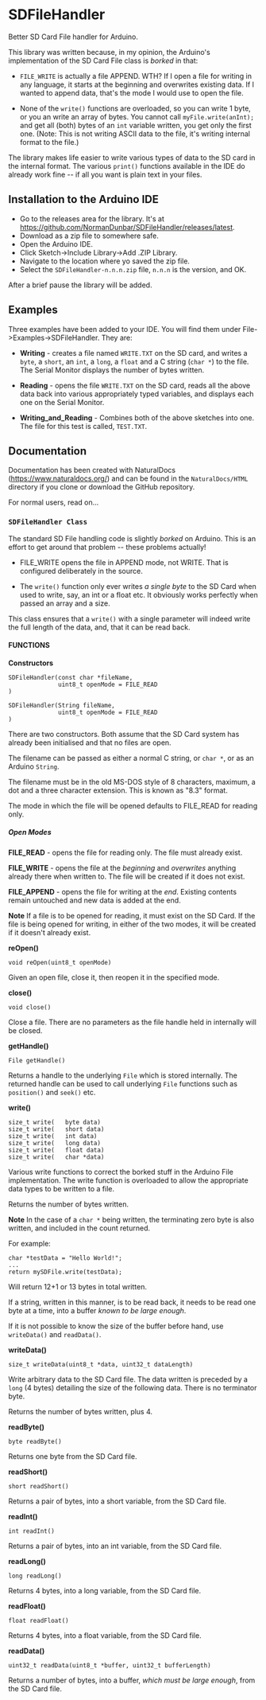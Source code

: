 # SDFileHandler
Better SD Card File handler for Arduino.


This library was written because, in my opinion, the Arduino's implementation of the SD Card File class is *borked* in that:

* `FILE_WRITE` is actually a file APPEND. WTH? If I open a file for writing in any language, it starts at the beginning and overwrites existing data. If I wanted to append data, that's the mode I would use to open the file.

* None of the `write()` functions are overloaded, so you can write 1 byte, or you an write an array of bytes. You cannot call `myFile.write(anInt);` and get all (both) bytes of an `int` variable written, you get only the first one. (Note: This is not writing ASCII data to the file, it's writing internal format to the file.)

The library makes life easier to write various types of data to the SD card in the internal format. The various `print()` functions available in the IDE do already work fine -- if all you want is plain text in your files.

## Installation to the Arduino IDE
* Go to the releases area for the library. It's at https://github.com/NormanDunbar/SDFileHandler/releases/latest.
* Download as a zip file to somewhere safe.
* Open the Arduino IDE.
* Click Sketch->Include Library->Add .ZIP Library.
* Navigate to the location where yo saved the zip file.
* Select the `SDFileHandler-n.n.n.zip` file, `n.n.n` is the version, and OK.

After a brief pause the library will be added.

## Examples

Three examples have been added to your IDE. You will find them under File->Examples->SDFileHandler. They are:

* **Writing** - creates a file named `WRITE.TXT` on the SD card, and writes a `byte`, a `short`, an `int`, a `long`, a `float` and a C string (`char *`) to the file. The Serial Monitor displays the number of bytes written.

* **Reading** - opens the file `WRITE.TXT` on the SD card, reads all the above data back into various appropriately typed variables, and displays each one on the Serial Monitor.

* **Writing_and_Reading** - Combines both of the above sketches into one. The file for this test is called, `TEST.TXT`.


## Documentation
Documentation has been created with NaturalDocs (https://www.naturaldocs.org/) and can be found in the `NaturalDocs/HTML` directory if you clone or download the GitHub repository.

For normal users, read on...

### `SDFileHandler Class`
The standard SD File handling code is slightly *borked* on Arduino.  This is an effort to get around that problem -- these problems actually!

* FILE_WRITE	opens the file in APPEND mode, not WRITE. That is configured deliberately in the source. 

* The `write()` function only ever writes *a single byte* to the SD Card when used to write, say, an int or a float etc. It obviously works perfectly when passed an array and a size.

This class ensures that a `write()` with a single parameter will indeed write the full length of the data, and, that it can be read back.



#### FUNCTIONS

**Constructors**

```
SDFileHandler(const char *fileName,
              uint8_t openMode = FILE_READ
)

SDFileHandler(String fileName,
              uint8_t openMode = FILE_READ
)

```
There are two constructors. Both  assume that the SD Card system has already been initialised and that no files are open.

The filename can be passed as either a normal C string, or `char *`, or as an Arduino `String`.

The filename must be in the old MS-DOS style of 8 characters, maximum, a dot and a three character extension. This is known as "8.3" format.

The mode in which the file will be opened defaults to  FILE_READ for reading only.

##### Open Modes

**FILE_READ** - opens the file for reading only. The file must already exist.

**FILE_WRITE** - opens the file at the *beginning* and *overwrites* anything already there when written to. The file will be created if it does not exist.

**FILE_APPEND** - opens the file for writing at the *end*. Existing contents remain untouched and new data is added at the end.


**Note** If a file is to be opened for reading, it must exist on the SD Card. If the file is being opened for writing, in either of the two modes, it will be created if it doesn't already exist.

**reOpen()**

```
void reOpen(uint8_t openMode)
```

Given an open file, close it, then reopen it in the specified mode.


**close()**

```
void close()
```

Close a file. There are no parameters as the file handle held in internally will be closed.


**getHandle()**

```
File getHandle()
```

Returns a handle to the underlying `File` which is stored internally. The returned handle can be used to call underlying `File` functions such as `position()` and `seek()` etc.


**write()**

```
size_t write(	byte data)
size_t write(	short data)
size_t write(	int data)
size_t write(	long data)
size_t write(	float data)
size_t write(	char *data)
```

Various write functions to correct the borked stuff in the Arduino File implementation. The write function is overloaded to allow the appropriate data types to be written to a file.

Returns the number of bytes written.

**Note**    In the case of a `char *` being written, the terminating zero byte is also written, and included in the count returned.

For example:

```
char *testData = "Hello World!";
...
return mySDFile.write(testData);
```

Will return 12+1 or 13 bytes in total written. 

If a string, written in this manner, is to be read back, it needs to be read one byte at a time, into a buffer *known to be large enough*.

If it is not possible to know the size of the buffer before hand, use `writeData()` and `readData()`.


**writeData()**

```
size_t writeData(uint8_t *data, uint32_t dataLength)
```
Write arbitrary data to the SD Card file. The data written is preceded by a `long` (4 bytes) detailing the size of the following data. There is no terminator byte.

Returns the number of bytes written, plus 4.


**readByte()**
```
byte readByte()
```

Returns one byte from the SD Card file.

**readShort()**
```
short readShort()
```

Returns a pair of bytes, into a short variable, from the SD Card file.

**readInt()**
```
int readInt()
```

Returns a pair of bytes, into an int variable, from the SD Card file.

**readLong()**
```
long readLong()
```

Returns 4 bytes, into a long variable, from the SD Card file.

**readFloat()**
```
float readFloat()
```

Returns 4 bytes, into a float variable, from the SD Card file.

**readData()**
```
uint32_t readData(uint8_t *buffer, uint32_t bufferLength)
```

Returns a number of bytes, into a buffer, *which must be large enough*, from the SD Card file.


